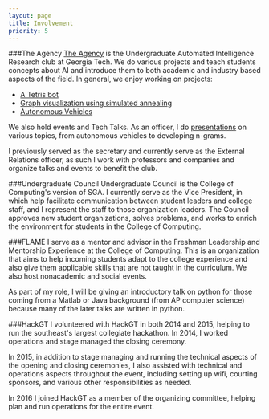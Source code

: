 ```yaml
---
layout: page
title: Involvement
priority: 5
---
```



###The Agency
[The Agency](https://github.com/gtagency) is the Undergraduate Automated Intelligence Research club at Georgia Tech. We do various projects and teach students concepts about AI and introduce them to both academic and industry based aspects of the field. In general, we enjoy working on projects:

 - [A Tetris bot](https://github.com/gtagency/tetris-python)
 - [Graph visualization using simulated annealing](https://github.com/gtagency/graph-reduction)
 - [Autonomous Vehicles](https://github.com/gtagency/buzzmobile)

We also hold events and Tech Talks. As an officer, I do [presentations](https://drive.google.com/folderview?id=0Bys9BGMJRUovS1RpWThwUUVXZnM&usp=sharing) on various topics, from autonomous vehicles to developing n-grams.

I previously served as the secretary and currently serve as the External Relations officer, as such I work with professors and companies and organize talks and events to benefit the club.

###Undergraduate Council
Undergraduate Council is the College of Computing's version of SGA. I currently serve as the Vice President, in which help facilitate communication between student leaders and college staff, and I represent the staff to those organization leaders. The Council approves new student organizations, solves problems, and works to enrich the environment for students in the College of Computing.

###FLAME
I serve as a mentor and advisor in the Freshman Leadership and Mentorship Experience at the College of Computing. This is an organization that aims to help incoming students adapt to the college experience and also give them applicable skills that are not taught in the curriculum. We also host nonacademic and social events. 

As part of my role, I will be giving an introductory talk on python for those coming from a Matlab or Java background (from AP computer science) because many of the later talks are written in python.

###HackGT
I volunteered with HackGT in both 2014 and 2015, helping to run the southeast's largest collegiate hackathon. In 2014, I worked operations and stage managed the closing ceremony. 

In 2015, in addition to stage managing and running the technical aspects of the opening and closing ceremonies, I also assisted with technical and operations aspects throughout the event, including setting up wifi, courting sponsors, and various other responsibilities as needed.

In 2016 I joined HackGT as a member of the organizing committee, helping plan and run operations for the entire event.
